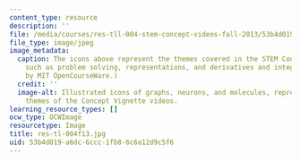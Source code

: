```yaml
---
content_type: resource
description: ''
file: /media/courses/res-tll-004-stem-concept-videos-fall-2013/53b4d019a6dc6ccc1fb86c6a12d9c5f6_res-tl-004f13.jpg
file_type: image/jpeg
image_metadata:
  caption: The icons above represent the themes covered in the STEM Concept Videos,
    such as problem solving, representations, and derivatives and integrals. (Image
    by MIT OpenCourseWare.)
  credit: ''
  image-alt: Illustrated icons of graphs, neurons, and molecules, representing the
    themes of the Concept Vignette videos.
learning_resource_types: []
ocw_type: OCWImage
resourcetype: Image
title: res-tl-004f13.jpg
uid: 53b4d019-a6dc-6ccc-1fb8-6c6a12d9c5f6
---
```

